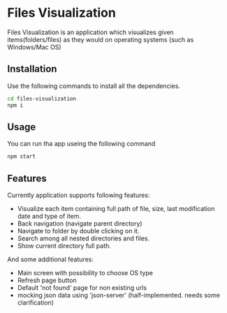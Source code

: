 # Files Visualization

Files Visualization is an application which visualizes given items(folders/files) as they would on operating systems (such as Windows/Mac OS)

## Installation

Use the following commands to install all the dependencies.

```bash
cd files-visualization
npm i
```

## Usage

You can run tha app useing the following command
```bash
npm start
```

## Features
Currently application supports following features:

* Visualize each item containing full path of file, size, last modification date and type of item.
* Back navigation (navigate parent directory)
* Navigate to folder by double clicking on it.
* Search among all nested directories and files.
* Show current directory full path.

And some additional features:
* Main screen with possibility to choose OS type
* Refresh page button
* Default 'not found' page for non existing urls
* mocking json data using 'json-server' (half-implemented. needs some clarification)
